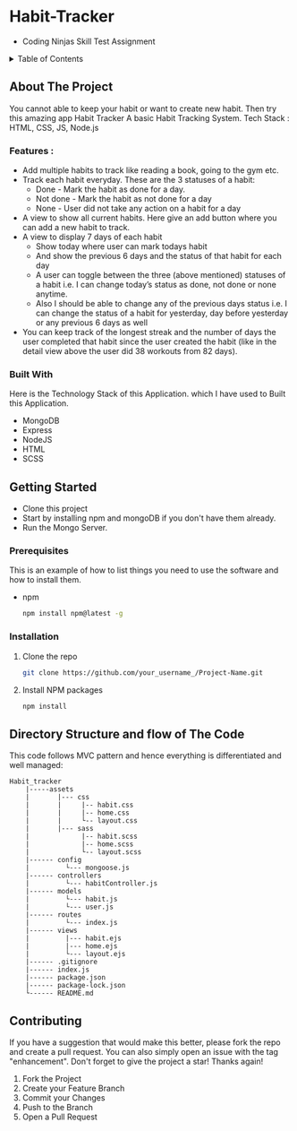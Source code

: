 # Habit-Tracker

-  Coding Ninjas Skill Test Assignment

<!-- TABLE OF CONTENTS -->
<details>
  <summary>Table of Contents</summary>
  <ol>
    <li>
      <a href="#about-the-project">About The Project</a>
      <ul>
        <li><a href="#built-with">Built With</a></li>
      </ul>
    </li>
    <li>
      <a href="#getting-started">Getting Started</a>
      <ul>
        <li><a href="#prerequisites">Prerequisites</a></li>
        <li><a href="#installation">Installation</a></li>
      </ul>
    </li>
    <li><a href="#contributing">Contributing</a></li>
  </ol>
</details>

## About The Project

You cannot able to keep your habit or want to create new habit. Then try this amazing app Habit Tracker
A basic Habit Tracking System. Tech Stack : HTML, CSS, JS, Node.js

### Features :

-  Add multiple habits to track like reading a book, going to the gym etc.
-  Track each habit everyday. These are the 3 statuses of a habit:
   -  Done - Mark the habit as done for a day.
   -  Not done - Mark the habit as not done for a day
   -  None - User did not take any action on a habit for a day
-  A view to show all current habits. Here give an add button where you can add a new habit to track.
-  A view to display 7 days of each habit
   -  Show today where user can mark todays habit
   -  And show the previous 6 days and the status of that habit for each day
   -  A user can toggle between the three (above mentioned) statuses of a habit i.e. I can change today’s status as done, not done or none anytime.
   -  Also I should be able to change any of the previous days status i.e. I can change the status of a habit for yesterday, day before yesterday or any previous 6 days as well
-  You can keep track of the longest streak and the number of days the user completed that habit since the user created the habit (like in the detail view above the user did 38 workouts from 82 days).

### Built With

Here is the Technology Stack of this Application. which I have used to Built this Application.

-  MongoDB
-  Express
-  NodeJS
-  HTML
-  SCSS

<!-- GETTING STARTED -->

## Getting Started

-  Clone this project
-  Start by installing npm and mongoDB if you don't have them already.
-  Run the Mongo Server.

### Prerequisites

This is an example of how to list things you need to use the software and how to install them.

-  npm
   ```sh
   npm install npm@latest -g
   ```

### Installation

1. Clone the repo
   ```sh
   git clone https://github.com/your_username_/Project-Name.git
   ```
2. Install NPM packages
   ```sh
   npm install
   ```

## Directory Structure and flow of The Code

This code follows MVC pattern and hence everything is differentiated and well managed:

    Habit_tracker
        |-----assets
        |       |--- css
        |       |     |-- habit.css
        |       |     |-- home.css
        |       |     └-- layout.css
        |       |--- sass
        |             |-- habit.scss
        |             |-- home.scss
        |             └-- layout.scss
        |------ config
        |         └--- mongoose.js
        |------ controllers
        |         └--- habitController.js
        |------ models
        |         └--- habit.js
        |         └--- user.js
        |------ routes
        |         └--- index.js
        |------ views
        |         |--- habit.ejs
        |         |--- home.ejs
        |         └--- layout.ejs
        |------ .gitignore
        |------ index.js
        |------ package.json
        |------ package-lock.json
        └------ README.md

<!-- CONTRIBUTING -->

## Contributing

If you have a suggestion that would make this better, please fork the repo and create a pull request. You can also simply open an issue with the tag "enhancement".
Don't forget to give the project a star! Thanks again!

1. Fork the Project
2. Create your Feature Branch
3. Commit your Changes
4. Push to the Branch
5. Open a Pull Request
